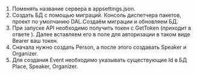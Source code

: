 1. Поменять название сервера в appsettings.json.
2. Создать БД с помощью миграций. Консоль диспетчера пакетов, проект по умолчанию DAL.Создаём миграции и обновляем БД.
3. При запуске API необходимо получить токен с GetToken (приходит в ответе ). Далее вставляем его в поле для авторизации в таком виде Bearer ваш токен.
4. Сначала нужно создать Person, а после этого создавать Speaker и Organizer.
5. Для создания Event необходимо указывать существующие Id в БД Place, Speaker, Organizer.
